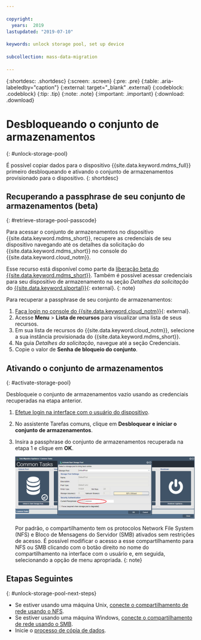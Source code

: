 ```yaml
---

copyright:
  years:  2019
lastupdated: "2019-07-10"

keywords: unlock storage pool, set up device

subcollection: mass-data-migration

---
```


{:shortdesc: .shortdesc}
{:screen: .screen}
{:pre: .pre}
{:table: .aria-labeledby="caption"}
{:external: target="_blank" .external}
{:codeblock: .codeblock}
{:tip: .tip}
{:note: .note}
{:important: .important}
{:download: .download}

# Desbloqueando o conjunto de armazenamentos
{: #unlock-storage-pool}

É possível copiar dados para o dispositivo {{site.data.keyword.mdms_full}} primeiro desbloqueando e ativando o conjunto de armazenamentos provisionado para o dispositivo.
{: shortdesc}

## Recuperando a passphrase de seu conjunto de armazenamentos (beta)
{: #retrieve-storage-pool-passcode}

Para acessar o conjunto de armazenamentos no dispositivo {{site.data.keyword.mdms_short}}, recupere as credenciais de seu dispositivo navegando até os detalhes da solicitação do {{site.data.keyword.mdms_short}} no console do {{site.data.keyword.cloud_notm}}.

Esse recurso está disponível como parte da [liberação beta do {{site.data.keyword.mdms_short}}](/docs/infrastructure/mass-data-migration?topic=mass-data-migration-beta). Também é possível acessar credenciais para seu dispositivo de armazenamento na seção _Detalhes da solicitação_ do [{{site.data.keyword.slportal}}](https://control.softlayer.com/storage/mdms){: external}.
{: note}

Para recuperar a passphrase de seu conjunto de armazenamentos:

1. [Faça login no console do {{site.data.keyword.cloud_notm}}](https://{DomainName}/){: external}.
2. Acesse **Menu** &gt; **Lista de recursos** para visualizar uma lista de seus recursos.
3. Em sua lista de recursos do {{site.data.keyword.cloud_notm}}, selecione a sua instância provisionada do {{site.data.keyword.mdms_short}}.
4. Na guia _Detalhes da solicitação_, navegue até a seção Credenciais.
5. Copie o valor de **Senha de bloqueio do conjunto**.

## Ativando o conjunto de armazenamentos
{: #activate-storage-pool}

Desbloqueie o conjunto de armazenamentos vazio usando as credenciais recuperadas na etapa anterior.

1. [Efetue login na interface com o usuário do dispositivo](/docs/infrastructure/mass-data-migration?topic=mass-data-migration-access-ui#log-in-ui).
2. No assistente Tarefas comuns, clique em **Desbloquear e iniciar o conjunto de armazenamentos**.
3. Insira a passphrase do conjunto de armazenamentos recuperada na etapa 1 e clique em **OK**.
      
   ![Ativar o conjunto de armazenamentos](/images/StartStoragePool.png)

   Por padrão, o compartilhamento tem os protocolos Network File System (NFS) e Bloco de Mensagens do Servidor (SMB) ativados sem restrições de acesso. É possível modificar o acesso a esse compartilhamento para NFS ou SMB clicando com o botão direito no nome do compartilhamento na interface com o usuário e, em seguida, selecionando a opção de menu apropriada.
   {: note}

## Etapas Seguintes
{: #unlock-storage-pool-next-steps}

- Se estiver usando uma máquina Unix, [conecte o compartilhamento de rede usando o NFS](/docs/infrastructure/mass-data-migration?topic=mass-data-migration-connect-nfs-share).
- Se estiver usando uma máquina Windows, [conecte o compartilhamento de rede usando o SMB](/docs/infrastructure/mass-data-migration?topic=mass-data-migration-connect-smb-share).
- Inicie o [processo de cópia de dados](/docs/infrastructure/mass-data-migration?topic=mass-data-migration-data-copy).
